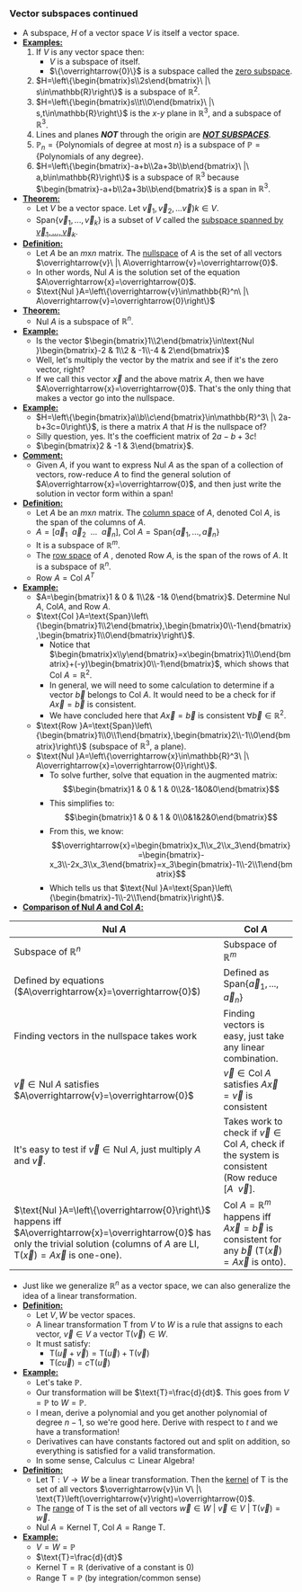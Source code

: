 ### Vector subspaces continued
- A subspace, $H$ of a vector space $V$ is itself a vector space.
- **<u>Examples:</u>**
	1. If $V$ is any vector space then:
		- $V$ is a subspace of itself.
		- $\{\overrightarrow{0}\}$ is a subspace called the <u>zero subspace</u>.
	2. $H=\left\{\begin{bmatrix}s\\2s\end{bmatrix}\ |\ s\in\mathbb{R}\right\}$ is a subspace of $\mathbb{R}^2$.
	3. $H=\left\{\begin{bmatrix}s\\t\\0\end{bmatrix}\ |\ s,t\in\mathbb{R}\right\}$ is the $x\text{-}y$ plane in $\mathbb{R}^3$, and a subspace of $\mathbb{R}^3$.
	4. Lines and planes ***NOT*** through the origin are ***<u>NOT SUBSPACES</u>***.
	5. $\mathbb{P}_n=\left\{\text{Polynomials of degree at most }n\right\}$ is a subspace of $\mathbb{P}=\left\{\text{Polynomials of any degree}\right\}$.
	6. $H=\left\{\begin{bmatrix}-a+b\\2a+3b\\b\end{bmatrix}\ |\ a,b\in\mathbb{R}\right\}$ is a subspace of $\mathbb{R}^3$ because $\begin{bmatrix}-a+b\\2a+3b\\b\end{bmatrix}$ is a span in $\mathbb{R}^3$.
- **<u>Theorem:</u>**
	- Let $V$ be a vector space. Let $\overrightarrow{v}_1,\overrightarrow{v}_2,...\overrightarrow{v})k\in V$.
	- $\text{Span}\left\{\overrightarrow{v}_1,...,\overrightarrow{v}_k\right\}$ is a subset of $V$ called the <u>subspace spanned by $\overrightarrow{v}_1,...,\overrightarrow{v}_k$</u>.
- **<u>Definition:</u>**
	- Let $A$ be an $m\text{x}n$ matrix. The <u>nullspace</u> of $A$ is the set of all vectors $\overrightarrow{v}\ |\ A\overrightarrow{v}=\overrightarrow{0}$.
	- In other words, $\text{Nul }A$ is the solution set of the equation $A\overrightarrow{x}=\overrightarrow{0}$.
	- $\text{Nul }A=\left\{\overrightarrow{v}\in\mathbb{R}^n\ |\ A\overrightarrow{v}=\overrightarrow{0}\right\}$
- **<u>Theorem:</u>**
	- $\text{Nul }A$ is a subspace of $\mathbb{R}^n$.
- **<u>Example:</u>**
	- Is the vector $\begin{bmatrix}1\\2\end{bmatrix}\in\text{Nul }\begin{bmatrix}-2 & 1\\2 & -1\\-4 & 2\end{bmatrix}$
	- Well, let's multiply the vector by the matrix and see if it's the zero vector, right? 
	- If we call this vector $\overrightarrow{x}$ and the above matrix $A$, then we have $A\overrightarrow{x}=\overrightarrow{0}$. That's the only thing that makes a vector go into the nullspace.
- **<u>Example:</u>**
	- $H=\left\{\begin{bmatrix}a\\b\\c\end{bmatrix}\in\mathbb{R}^3\ |\ 2a-b+3c=0\right\}$, is there a matrix $A$ that $H$ is the nullspace of?
	- Silly question, yes. It's the coefficient matrix of $2a-b+3c$!
	- $\begin{bmatrix}2 & -1 & 3\end{bmatrix}$.
- **<u>Comment:</u>**
	- Given $A$, if you want to express $\text{Nul }A$ as the span of a collection of vectors, row-reduce $A$ to find the general solution of $A\overrightarrow{x}=\overrightarrow{0}$, and then just write the solution in vector form within a span!
- **<u>Definition:</u>**
	- Let $A$ be an $m\text{x}n$ matrix. The <u>column space</u> of $A$, denoted $\text{Col }A$, is the span of the columns of $A$.
	- $A=\left[\overrightarrow{a}_1\ \ \overrightarrow{a}_2\ \ ...\ \ \overrightarrow{a}_n\right]$, $\text{Col }A=\text{Span}\left\{\overrightarrow{a}_1,...,\overrightarrow{a}_n\right\}$
	- It is a subspace of $\mathbb{R}^m$.
	- The <u>row space</u> of $A$ , denoted $\text{Row }A$, is the span of the rows of $A$. It is a subspace of $\mathbb{R}^n$.
	- $\text{Row }A=\text{Col }A^T$
- **<u>Example:</u>**
	- $A=\begin{bmatrix}1 & 0 & 1\\2& -1& 0\end{bmatrix}$. Determine $\text{Nul }A$, $\text{Col} A$, and $\text{Row }A$.
	- $\text{Col }A=\text{Span}\left\{\begin{bmatrix}1\\2\end{bmatrix},\begin{bmatrix}0\\-1\end{bmatrix},\begin{bmatrix}1\\0\end{bmatrix}\right\}$.
		- Notice that $\begin{bmatrix}x\\y\end{bmatrix}=x\begin{bmatrix}1\\0\end{bmatrix}+(-y)\begin{bmatrix}0\\-1\end{bmatrix}$, which shows that $\text{Col }A=\mathbb{R}^2$.
		- In general, we will need to some calculation to determine if a vector $\overrightarrow{b}$ belongs to $\text{Col }A$. It would need to be a check for if $A\overrightarrow{x}=\overrightarrow{b}$ is consistent.
		- We have concluded here that $A\overrightarrow{x}=\overrightarrow{b}$ is consistent $\forall\overrightarrow{b}\in\mathbb{R}^2$.
	- $\text{Row }A=\text{Span}\left\{\begin{bmatrix}1\\0\\1\end{bmatrix},\begin{bmatrix}2\\-1\\0\end{bmatrix}\right\}$ (subspace of $\mathbb{R}^3$, a plane).
	- $\text{Nul }A=\left\{\overrightarrow{x}\in\mathbb{R}^3\ |\ A\overrightarrow{x}=\overrightarrow{0}\right\}$.
		- To solve further, solve that equation in the augmented matrix: $$\begin{bmatrix}1 & 0 & 1 & 0\\2&-1&0&0\end{bmatrix}$$
		- This simplifies to: $$\begin{bmatrix}1 & 0 & 1 & 0\\0&1&2&0\end{bmatrix}$$
		- From this, we know: $$\overrightarrow{x}=\begin{bmatrix}x_1\\x_2\\x_3\end{bmatrix}=\begin{bmatrix}-x_3\\-2x_3\\x_3\end{bmatrix}=x_3\begin{bmatrix}-1\\-2\\1\end{bmatrix}$$
		- Which tells us that $\text{Nul }A=\text{Span}\left\{\begin{bmatrix}-1\\-2\\1\end{bmatrix}\right\}$.
- **<u>Comparison of $\text{Nul }A$ and $\text{Col }A$:</u>**

|$\text{Nul }A$|$\text{Col }A$|
|----------------|----------------|
|Subspace of $\mathbb{R}^n$|Subspace of $\mathbb{R}^m$|
|Defined by equations ($A\overrightarrow{x}=\overrightarrow{0}$)|Defined as $\text{Span}\left\{\overrightarrow{a}_1,...,\overrightarrow{a}_n\right\}$|
|Finding vectors in the nullspace takes work|Finding vectors is easy, just take any linear combination.|
|$\overrightarrow{v}\in\text{Nul }A$ satisfies $A\overrightarrow{v}=\overrightarrow{0}$|$\overrightarrow{v}\in\text{Col }A$ satisfies $A\overrightarrow{x}=\overrightarrow{v}$ is consistent|
|It's easy to test if $\overrightarrow{v}\in\text{Nul }A$, just multiply $A$ and $\overrightarrow{v}$.|Takes work to check if $\overrightarrow{v}\in\text{Col }A$, check if the system is consistent (Row reduce $\left[A\ \ \overrightarrow{v}\right]$.|
|$\text{Nul }A=\left\{\overrightarrow{0}\right\}$ happens iff $A\overrightarrow{x}=\overrightarrow{0}$ has only the trivial solution (columns of $A$ are LI, $\text{T}\left(\overrightarrow{x}\right)=A\overrightarrow{x}$ is one-one).|$\text{Col }A=\mathbb{R}^m$ happens iff $A\overrightarrow{x}=\overrightarrow{b}$ is consistent for any $\overrightarrow{b}$ ($\text{T}\left(\overrightarrow{x}\right)=A\overrightarrow{x}$ is onto). |

- Just like we generalize $\mathbb{R}^n$ as a vector space, we can also generalize the idea of a linear transformation.
- **<u>Definition:</u>**
	- Let $V, W$ be vector spaces.
	- A linear transformation $\text{T}$ from $V$ to $W$ is a rule that assigns to each vector, $\overrightarrow{v}\in V$ a vector $\text{T}\left(\overrightarrow{v}\right)\in W$.
	- It must satisfy:
		- $\text{T}\left(\overrightarrow{u}+\overrightarrow{v}\right)=\text{T}\left(\overrightarrow{u}\right)+\text{T}\left(\overrightarrow{v}\right)$
		- $\text{T}\left(c\overrightarrow{u}\right)=c\text{T}\left(\overrightarrow{u}\right)$
- **<u>Example:</u>**
	- Let's take $\mathbb{P}$.
	- Our transformation will be $\text{T}=\frac{d}{dt}$. This goes from $V=\mathbb{P}$ to $W=\mathbb{P}$.
	- I mean, derive a polynomial and you get another polynomial of degree $n-1$, so we're good here. Derive with respect to $t$ and we have a transformation!
	- Derivatives can have constants factored out and split on addition, so everything is satisfied for a valid transformation.
	- In some sense, $\text{Calculus}\subset\text{Linear Algebra}$!
- **<u>Definition:</u>**
	- Let $\text{T}:V\longrightarrow W$ be a linear transformation. Then the <u>kernel</u> of $\text{T}$ is the set of all vectors $\overrightarrow{v}\in V\ |\ \text{T}\left(\overrightarrow{v}\right)=\overrightarrow{0}$.
	- The <u>range</u> of $\text{T}$ is the set of all vectors $\overrightarrow{w}\in W\ |\ \overrightarrow{v}\in V\ |\ \text{T}\left(\overrightarrow{v}\right)=\overrightarrow{w}$.
	- $\text{Nul }A=\text{Kernel T}$, $\text{Col }A=\text{Range T}$.
- **<u>Example:</u>**
	- $V=W=\mathbb{P}$
	- $\text{T}=\frac{d}{dt}$
	- $\text{Kernel T}=\mathbb{R}$ (derivative of a constant is 0)
	- $\text{Range T}=\mathbb{P}$ (by integration/common sense)